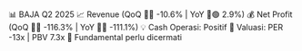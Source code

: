 📊 BAJA Q2 2025
📈 Revenue (QoQ 🔻🔴 -10.6% | YoY 🔼🟢 2.9%)
💰 Net Profit (QoQ 🔻🔴 -116.3% | YoY 🔻🔴 -111.1%)
💡 Cash Operasi: Positif
🧮 Valuasi: PER -13x | PBV 7.3x
🧱 Fundamental perlu dicermati
